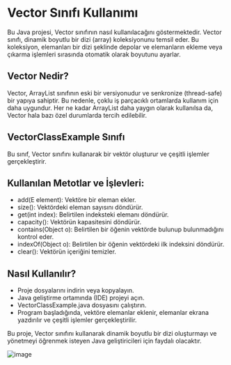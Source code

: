 # Vector Sınıfı Kullanımı
Bu Java projesi, Vector sınıfının nasıl kullanılacağını göstermektedir. Vector sınıfı, dinamik boyutlu bir dizi (array) koleksiyonunu temsil eder. Bu koleksiyon, elemanları bir dizi şeklinde depolar ve elemanların ekleme veya çıkarma işlemleri sırasında otomatik olarak boyutunu ayarlar.

## Vector Nedir?
Vector, ArrayList sınıfının eski bir versiyonudur ve senkronize (thread-safe) bir yapıya sahiptir. Bu nedenle, çoklu iş parçacıklı ortamlarda kullanım için daha uygundur. Her ne kadar ArrayList daha yaygın olarak kullanılsa da, Vector hala bazı özel durumlarda tercih edilebilir.

## VectorClassExample Sınıfı
Bu sınıf, Vector sınıfını kullanarak bir vektör oluşturur ve çeşitli işlemler gerçekleştirir.

## Kullanılan Metotlar ve İşlevleri:
- add(E element): Vektöre bir eleman ekler.
- size(): Vektördeki eleman sayısını döndürür.
- get(int index): Belirtilen indeksteki elemanı döndürür.
- capacity(): Vektörün kapasitesini döndürür.
- contains(Object o): Belirtilen bir öğenin vektörde bulunup bulunmadığını kontrol eder.
- indexOf(Object o): Belirtilen bir öğenin vektördeki ilk indeksini döndürür.
- clear(): Vektörün içeriğini temizler.

## Nasıl Kullanılır?
- Proje dosyalarını indirin veya kopyalayın.
- Java geliştirme ortamında (IDE) projeyi açın.
- VectorClassExample.java dosyasını çalıştırın.
- Program başladığında, vektöre elemanlar eklenir, elemanlar ekrana yazdırılır ve çeşitli işlemler gerçekleştirilir.

Bu proje, Vector sınıfını kullanarak dinamik boyutlu bir dizi oluşturmayı ve yönetmeyi öğrenmek isteyen Java geliştiricileri için faydalı olacaktır.

![image](https://github.com/esmanur-karatas/fileOperationsWithJava/assets/83882274/27fb1592-cfdb-406a-af73-9df2a77da679)

